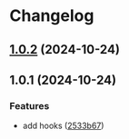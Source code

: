 # Changelog

## [1.0.2](https://github.com/solehudin5699/useStateQueryParams/compare/v1.0.1...v1.0.2) (2024-10-24)

## 1.0.1 (2024-10-24)


### Features

* add hooks ([2533b67](https://github.com/solehudin5699/useStateQueryParams/commit/2533b67d350c35f3ca83b9bc374dd6e3239871c8))
